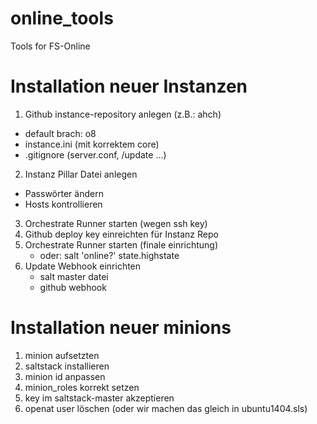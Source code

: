 # online_tools
Tools for FS-Online

# Installation neuer Instanzen

1. Github instance-repository anlegen (z.B.: ahch)
  - default brach: o8
  - instance.ini (mit korrektem core)
  - .gitignore (server.conf, /update ...)
2. Instanz Pillar Datei anlegen
  - Passwörter ändern
  - Hosts kontrollieren
3. Orchestrate Runner starten (wegen ssh key)
4. Github deploy key einreichten für Instanz Repo
5. Orchestrate Runner starten (finale einrichtung)
   - oder: salt 'online?' state.highstate
6. Update Webhook einrichten
   - salt master datei
   - github webhook

# Installation neuer minions

1. minion aufsetzten
2. saltstack installieren
3. minion id anpassen 
4. minion_roles korrekt setzen
5. key im saltstack-master akzeptieren
6. openat user löschen (oder wir machen das gleich in ubuntu1404.sls)

